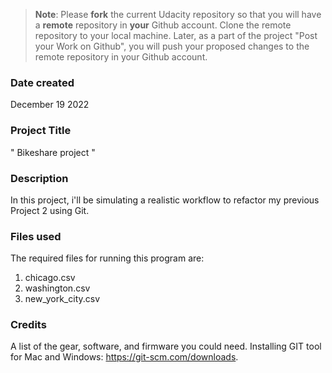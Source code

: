>**Note**: Please **fork** the current Udacity repository so that you will have a **remote** repository in **your** Github account. Clone the remote repository to your local machine. Later, as a part of the project "Post your Work on Github", you will push your proposed changes to the remote repository in your Github account.

### Date created
December 19 2022 

### Project Title
" Bikeshare project "

### Description
In this project, i'll be simulating a realistic workflow to refactor my previous Project 2 using Git.

### Files used
The required files for running this program are:
1. chicago.csv
2. washington.csv
3. new_york_city.csv


### Credits
A list of the gear, software, and firmware you could need.
Installing GIT tool for Mac and Windows: https://git-scm.com/downloads.

